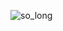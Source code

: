 ![so_long](https://media.giphy.com/media/v1.Y2lkPTc5MGI3NjExcnI1anNlY3N1eDBrdXE2aDNreTBocnpubmY0MzJkbjhtZ3Q4bWh4YSZlcD12MV9pbnRlcm5hbF9naWZfYnlfaWQmY3Q9Zw/PpmGH52Wtm1rDjg0Pn/source.gif)
